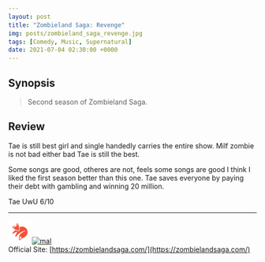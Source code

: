 ```yaml
---
layout: post
title: "Zombieland Saga: Revenge"
img: posts/zombieland_saga_revenge.jpg 
tags: [Comedy, Music, Supernatural]
date: 2021-07-04 02:30:00 +0000
---
```


## Synopsis
>Second season of Zombieland Saga.

## Review
Tae is still best girl and single handedly carries the entire show. Milf zombie is not bad either bad Tae is still the best.

Some songs are good, otheres are not, feels some songs are good I think I liked the first season better than this one. Tae saves everyone by paying their debt with gambling and winning 20 million.
   
Tae UwU 6/10

---

[![kitsu](..\assets\img\kitsu.png)](https://kitsu.io/anime/zombieland-saga-revenge)[![mal](..\assets\img\mal.ico)](https://myanimelist.net/anime/40174/Zombieland_Saga__Revenge)  
Official Site: [https://zombielandsaga.com/](https://zombielandsaga.com/)  